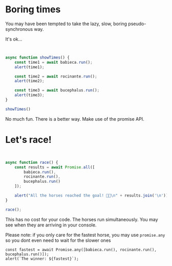 
# Boring times

You may have been tempted to take the lazy, slow, boring pseudo-synchronous way. 

It's ok...

```js run


async function showTimes() {
    const time1 = await babieca.run();
    alert(time1);

    const time2 = await rocinante.run();
    alert(time2);

    const time3 = await bucephalus.run();
    alert(time3);
}

showTimes()

```

No much fun.
There is a better way. Make use of the promise API.


# Let's race!

```js run


async function race() {
    const results = await Promise.all([
        babieca.run(), 
        rocinante.run(), 
        bucephalus.run()
    ]);

    alert("All the horses reached the goal! 🎉🏇\n" + results.join('\n'));
}

race();

```

This has no cost for your code. The horses run simultaneously. You may see when they are arriving in your console.


Please note: if you only care for the fastest horse, you may use `promise.any` so you dont even need to wait for the slower ones

    const fastest = await Promise.any([babieca.run(), rocinante.run(), bucephalus.run()]);
    alert(`The winner: ${fastest}`);

